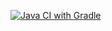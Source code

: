 [![Java CI with Gradle](https://github.com/Larinatest/Patterns-1/actions/workflows/gradle.yml/badge.svg)](https://github.com/Larinatest/Patterns-1/actions/workflows/gradle.yml)


